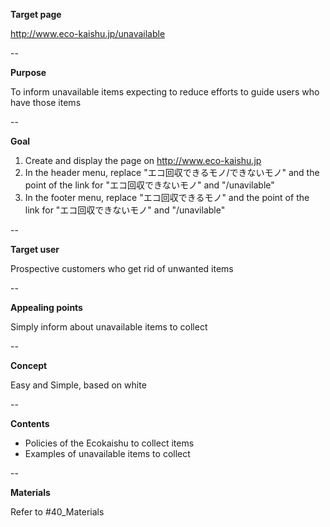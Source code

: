 **Target page**

http://www.eco-kaishu.jp/unavailable

--

**Purpose**

To inform unavailable items
expecting to reduce efforts to guide users who have those items

--

**Goal**

1. Create and display the page on http://www.eco-kaishu.jp
2. In the header menu, replace "エコ回収できるモノ/できないモノ" and the point of the link for "エコ回収できないモノ" and "/unavilable"
3. In the footer menu, replace "エコ回収できるモノ" and the point of the link for "エコ回収できないモノ" and "/unavilable"

--

**Target user**

Prospective customers who get rid of unwanted items

--

**Appealing points**

Simply inform about unavailable items to collect

--

**Concept**

Easy and Simple, based on white

--

**Contents**

* Policies of the Ecokaishu to collect items
* Examples of unavailable items to collect

--

**Materials**

Refer to #40_Materials